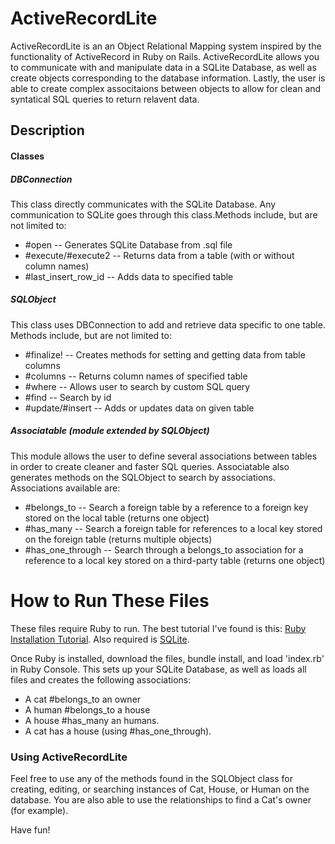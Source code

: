 # ActiveRecordLite

ActiveRecordLite is an an Object Relational Mapping system inspired by the functionality of ActiveRecord in Ruby on Rails.  ActiveRecordLite allows you to communicate with and manipulate data in a SQLite Database, as well as create objects corresponding to the database information.  Lastly, the user is able to create complex associtaions between objects to allow for clean and syntatical SQL queries to return relavent data.

## Description

#### Classes


##### DBConnection
 This class directly communicates with the SQLite Database.  Any communication to SQLite goes through this class.Methods include, but are not limited to:
* #open -- Generates SQLite Database from .sql file
* #execute/#execute2 -- Returns data from a table (with or without column names)
* #last_insert_row_id -- Adds data to specified table

##### SQLObject
 This class uses DBConnection to add and retrieve data specific to one table.  Methods include, but are not limited to:
 * #finalize! -- Creates methods for setting and getting data from table columns
 * #columns -- Returns column names of specified table
 * #where -- Allows user to search by custom SQL query
 * #find -- Search by id
 * #update/#insert -- Adds or updates data on given table

##### Associatable (module extended by SQLObject)
 This module allows the user to define several associations between tables in order to create cleaner and faster SQL queries.  Associatable also generates methods on the SQLObject to search by associations.  Associations available are:
 * #belongs_to -- Search a foreign table by a reference to a foreign key stored on the local table (returns one object)
 * #has_many -- Search a foreign table for references to a local key stored on the foreign table (returns multiple objects)
 * #has_one_through -- Search through a belongs_to association for a reference to a local key stored on a third-party table (returns one object)

# How to Run These Files
These files require Ruby to run. The best tutorial I've found is this: [Ruby Installation Tutorial](http://installrails.com/steps).  Also required is [SQLite](https://www.sqlite.org/).

Once Ruby is installed, download the files, bundle install, and load 'index.rb' in Ruby Console.  This sets up your SQLite Database, as well as loads all files and creates the following associations:
* A cat #belongs_to an owner
* A human #belongs_to a house
* A house #has_many an humans.
* A cat has a house (using #has_one_through).

### Using ActiveRecordLite

Feel free to use any of the methods found in the SQLObject class for creating, editing, or searching instances of Cat, House, or Human on the database.  You are also able to use the relationships to find a Cat's owner (for example).

Have fun!
